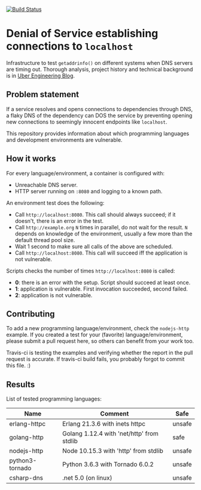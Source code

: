 [![Build Status](https://travis-ci.com/uber/denial-by-dns.svg?branch=master)](https://travis-ci.com/uber/denial-by-dns)

Denial of Service establishing connections to `localhost`
=========================================================

Infrastructure to test `getaddrinfo()` on different systems when DNS servers
are timing out. Thorough analysis, project history and technical background is
in [Uber Engineering Blog](https://eng.uber.com/denial-by-dns).

Problem statement
-----------------

If a service resolves and opens connections to dependencies through DNS, a
flaky DNS of the dependency can DOS the service by preventing opening new
connections to seemingly innocent endpoints like `localhost`.

This repository provides information about which programming languages and
development environments are vulnerable.

How it works
------------

For every language/environment, a container is configured with:

* Unreachable DNS server.
* HTTP server running on `:8080` and logging to a known path.

An environment test does the following:

* Call `http://localhost:8080`. This call should always succeed; if it
  doesn't, there is an error in the test.
* Call `http://example.org` `N` times in parallel, do not wait for the result.
  `N` depends on knowledge of the environment, usually a few more than the
  default thread pool size.
* Wait 1 second to make sure all calls of the above are scheduled.
* Call `http://localhost:8080`. This call will succeed iff the application is
  not vulnerable.

Scripts checks the number of times `http://localhost:8080` is called:
* **0**: there is an error with the setup. Script should succeed at least once.
* **1**: application is vulnerable. First invocation succeeded, second failed.
* **2**: application is not vulnerable.

Contributing
------------

To add a new programming language/environment, check the `nodejs-http` example.
If you created a test for your (favorite) language/environment, please submit a
pull request here, so others can benefit from your work too.

Travis-ci is testing the examples and verifying whether the report in the pull
request is accurate. If travis-ci build fails, you probably forgot to commit
this file. :)

Results
-------

List of tested programming languages:

| Name | Comment | Safe |
| ---- | ------- | ---- |
| erlang-httpc | Erlang 21.3.6 with inets httpc | unsafe |
| golang-http | Golang 1.12.4 with 'net/http' from stdlib | safe |
| nodejs-http | Node 10.15.3 with 'http' from stdlib | unsafe |
| python3-tornado | Python 3.6.3 with Tornado 6.0.2 | unsafe |
| csharp-dns | .net 5.0 (on linux) | unsafe |
